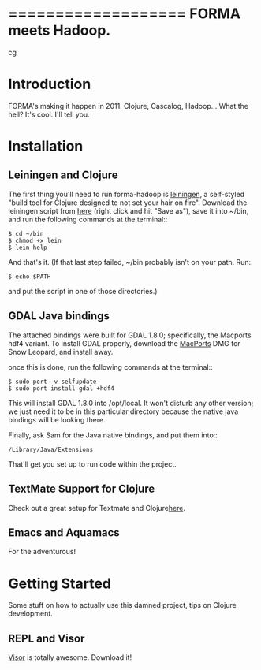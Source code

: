 ===================
FORMA meets Hadoop.
===================

cg

Introduction
============

FORMA's making it happen in 2011. Clojure, Cascalog, Hadoop... What the hell? It's cool. I'll tell you.

Installation
============

Leiningen and Clojure
---------------------

The first thing you'll need to run forma-hadoop is [leiningen](https://github.com/technomancy/leiningen), a self-styled "build tool for Clojure designed to not set your hair on fire". Download the leiningen script from 
[here](https://github.com/technomancy/leiningen/raw/stable/bin/lein) (right click and hit "Save as"), save it into ~/bin, and run the following commands at the terminal::

	$ cd ~/bin
	$ chmod +x lein
	$ lein help

And that's it. (If that last step failed, ~/bin probably isn't on your path. Run::

	$ echo $PATH
	
and put the script in one of those directories.)

GDAL Java bindings
------------------

The attached bindings were built for GDAL 1.8.0; specifically, the Macports hdf4 variant. To install GDAL properly, download the [MacPorts](http://www.macports.org/install.php) DMG for Snow Leopard, and install away.

once this is done, run the following commands at the terminal::

	$ sudo port -v selfupdate
	$ sudo port install gdal +hdf4
	
This will install GDAL 1.8.0 into /opt/local. It won't disturb any other version; we just need it to be in this particular directory because the native java bindings will be looking there.

Finally, ask Sam for the Java native bindings, and put them into::

	/Library/Java/Extensions
	
That'll get you set up to run code within the project.

TextMate Support for Clojure
----------------------------

Check out a great setup for Textmate and Clojure[here](https://github.com/swannodette/textmate-clojure).

Emacs and Aquamacs
------------------

For the adventurous!

Getting Started
===============

Some stuff on how to actually use this damned project, tips on Clojure development.

REPL and Visor
--------------


[Visor](http://visor.binaryage.com/) is totally awesome. Download it!

